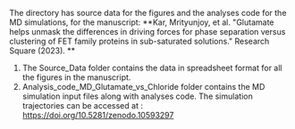 The directory has source data for the figures and the analyses code for the MD simulations, for the manuscript: **Kar, Mrityunjoy, et al. "Glutamate helps unmask the differences in driving forces for phase separation versus clustering of FET family proteins in sub-saturated solutions." Research Square (2023). **

1. The Source_Data folder contains the data in spreadsheet format for all the figures in the manuscript.
2. Analysis_code_MD_Glutamate_vs_Chloride folder contains the MD simulation input files along with analyses code. The simulation trajectories can be accessed at : https://doi.org/10.5281/zenodo.10593297 

